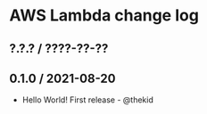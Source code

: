 AWS Lambda change log
=====================

## ?.?.? / ????-??-??

## 0.1.0 / 2021-08-20

* Hello World! First release - @thekid